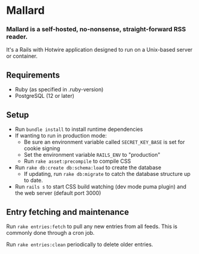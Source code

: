 Mallard
=======

### Mallard is a self-hosted, no-nonsense, straight-forward RSS reader.

It's a Rails with Hotwire application designed to run on a Unix-based server or container.

## Requirements

* Ruby (as specified in .ruby-version)
* PostgreSQL (12 or later)

## Setup

* Run `bundle install` to install runtime dependencies
* If wanting to run in production mode:
  * Be sure an environment variable called `SECRET_KEY_BASE` is set for cookie signing
  * Set the environment variable `RAILS_ENV` to "production"
  * Run `rake asset:precompile` to compile CSS
* Run `rake db:create db:schema:load` to create the database
  * If updating, run `rake db:migrate` to catch the database structure up to date.
* Run `rails s` to start CSS build watching (dev mode puma plugin) and the web server (default port 3000)

## Entry fetching and maintenance

Run `rake entries:fetch` to pull any new entries from all feeds. This is commonly done through a cron job.

Run `rake entries:clean` periodically to delete older entries.
